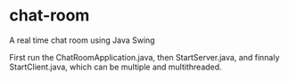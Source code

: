 # chat-room
A real time chat room using Java Swing

First run the ChatRoomApplication.java, then StartServer.java, and finnaly StartClient.java, which can be multiple and multithreaded.

